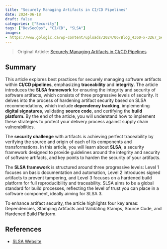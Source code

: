 ```yaml
---
title: "Securely Managing Artifacts in CI/CD Pipelines"
date: 2024-06-18
draft: false
categories: ["Security"]
tags: ["DevSecOps", "CI/CD", "SLSA"]
images:
- https://www.gologic.ca/wp-content/uploads/2024/06/Blog_4360-x-3267_Securite-22-1024x767.png
---
```


> Original Article: [Securely Managing Artifacts in CI/CD Pipelines](https://www.gologic.ca/en/securely-managing-artifacts-pipelines-ci-cd/)

## Summary

This article explores best practices for securely managing software artifacts within **CI/CD pipelines**, emphasizing **traceability** and **integrity**. The article introduces the **SLSA framework** for ensuring the integrity and security of software artifacts, which consists of three progressive levels of security. It delves into the process of hardening artifact security based on SLSA recommendations, which include **dependency tracking**, implementing **digital signatures**, validating **source code**, and certifying the **build platform**. By the end of the article, you will understand how to implement these strategies to protect your delivery process against supply chain vulnerabilities.

The **security challenge** with artifacts is achieving perfect traceability by verifying the source and origin of each of its components and transformations. In this article, you will learn about **SLSA**, a security framework designed to provide guidelines around the integrity and security of software artifacts, and key points to harden the security of your artifacts.

The **SLSA framework** is structured around three progressive levels: Level 1 focuses on basic documentation and automation, Level 2 introduces signed artifacts to prevent tampering, and Level 3 focuses on a hardened build platform for full reproducibility and traceability. SLSA aims to be a global standard for build processes, reflecting the level of trust you can place in a software component, ideally aiming for SLSA 3.

To enhance artifact security, the article highlights four key areas: Dependencies, Stamping Artifacts and Validating Stamps, Source Code, and Hardened Build Platform.

## References

*   [SLSA Website](https://slsa.dev/)
